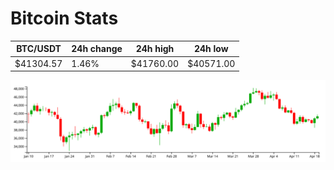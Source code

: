# Bitcoin Stats

BTC/USDT|24h change|24h high|24h low|
|---|---|---|---|
|$41304.57|1.46%|$41760.00|$40571.00|

<img src="./chart.svg">

